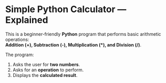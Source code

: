 #  Simple Python Calculator — Explained

This is a beginner-friendly **Python** program that performs basic arithmetic operations:  
**Addition (+), Subtraction (-), Multiplication (*), and Division (/)**.  

The program:
1. Asks the user for **two numbers**.
2. Asks for an **operation** to perform.
3. Displays the **calculated result**.
